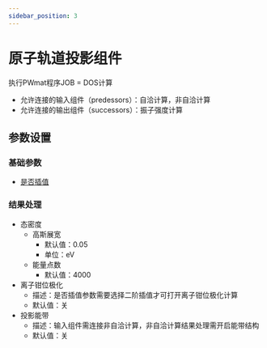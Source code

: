 ```yaml
---
sidebar_position: 3
---
```


# 原子轨道投影组件
执行PWmat程序JOB = DOS计算

- 允许连接的输入组件（predessors）：自洽计算，非自洽计算
- 允许连接的输出组件（successors）：振子强度计算

## 参数设置

### 基础参数

- [是否插值](/next/Q-Flow/模拟/计算参数/qflow_parameters_interpolation/)

### 结果处理
- 态密度
  - 高斯展宽
    - 默认值：0.05
    - 单位：eV
  - 能量点数
    - 默认值：4000
- 离子钳位极化
  - 描述：是否插值参数需要选择二阶插值才可打开离子钳位极化计算
  - 默认值：关
- 投影能带
  - 描述：输入组件需连接非自洽计算，非自洽计算结果处理需开启能带结构
  - 默认值：关
